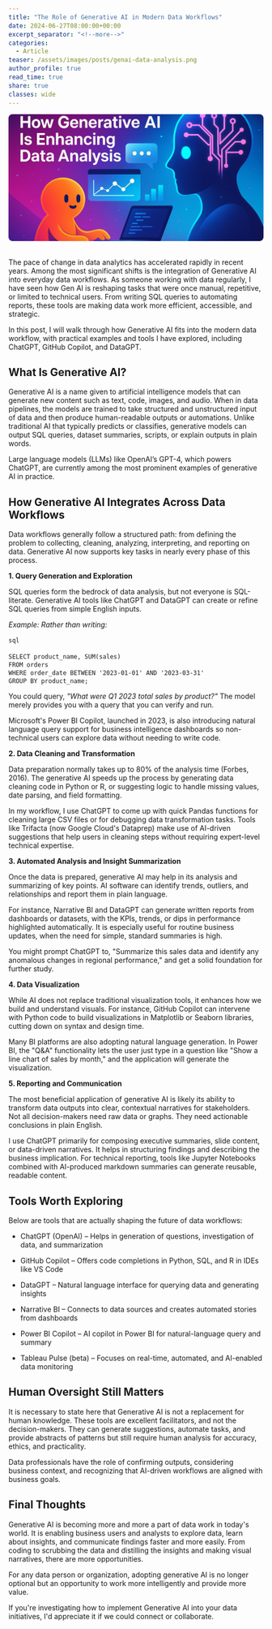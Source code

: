 ```yaml
---
title: "The Role of Generative AI in Modern Data Workflows"
date: 2024-06-27T08:00:00+00:00
excerpt_separator: "<!--more-->"
categories:
  - Article
teaser: /assets/images/posts/genai-data-analysis.png
author_profile: true
read_time: true
share: true
classes: wide
---
```


<img src="/assets/images/posts/genai-data-analysis.png" 
     alt="The role of GenAI" 
     style="width: 100%; height: 250px; object-fit: cover; border-radius: 8px; margin-bottom: 1rem;" />


The pace of change in data analytics has accelerated rapidly in recent years. Among the most significant shifts is the integration of Generative AI into everyday data workflows. As someone working with data regularly, I have seen how Gen AI is reshaping tasks that were once manual, repetitive, or limited to technical users. From writing SQL queries to automating reports, these tools are making data work more efficient, accessible, and strategic.
<!--more-->
In this post, I will walk through how Generative AI fits into the modern data workflow, with practical examples and tools I have explored, including ChatGPT, GitHub Copilot, and DataGPT.

## What Is Generative AI?
Generative AI is a name given to artificial intelligence models that can generate new content such as text, code, images, and audio. When in data pipelines, the models are trained to take structured and unstructured input of data and then produce human-readable outputs or automations. Unlike traditional AI that typically predicts or classifies, generative models can output SQL queries, dataset summaries, scripts, or explain outputs in plain words.

Large language models (LLMs) like OpenAI’s GPT-4, which powers ChatGPT, are currently among the most prominent examples of generative AI in practice.

## How Generative AI Integrates Across Data Workflows
Data workflows generally follow a structured path: from defining the problem to collecting, cleaning, analyzing, interpreting, and reporting on data. Generative AI now supports key tasks in nearly every phase of this process.

**1. Query Generation and Exploration**

SQL queries form the bedrock of data analysis, but not everyone is SQL-literate. Generative AI tools like ChatGPT and DataGPT can create or refine SQL queries from simple English inputs.

*Example: Rather than writing:*
```
sql

SELECT product_name, SUM(sales)
FROM orders
WHERE order_date BETWEEN '2023-01-01' AND '2023-03-31'
GROUP BY product_name;
```

You could query, *"What were Q1 2023 total sales by product?"* The model merely provides you with a query that you can verify and run.

Microsoft's Power BI Copilot, launched in 2023, is also introducing natural language query support for business intelligence dashboards so non-technical users can explore data without needing to write code.

**2. Data Cleaning and Transformation**

Data preparation normally takes up to 80% of the analysis time (Forbes, 2016). The generative AI speeds up the process by generating data cleaning code in Python or R, or suggesting logic to handle missing values, date parsing, and field formatting.

In my workflow, I use ChatGPT to come up with quick Pandas functions for cleaning large CSV files or for debugging data transformation tasks. Tools like Trifacta (now Google Cloud's Dataprep) make use of AI-driven suggestions that help users in cleaning steps without requiring expert-level technical expertise.

**3. Automated Analysis and Insight Summarization**

Once the data is prepared, generative AI may help in its analysis and summarizing of key points. AI software can identify trends, outliers, and relationships and report them in plain language.

For instance, Narrative BI and DataGPT can generate written reports from dashboards or datasets, with the KPIs, trends, or dips in performance highlighted automatically. It is especially useful for routine business updates, when the need for simple, standard summaries is high.

You might prompt ChatGPT to, "Summarize this sales data and identify any anomalous changes in regional performance," and get a solid foundation for further study.

**4. Data Visualization**

While AI does not replace traditional visualization tools, it enhances how we build and understand visuals. For instance, GitHub Copilot can intervene with Python code to build visualizations in Matplotlib or Seaborn libraries, cutting down on syntax and design time.

Many BI platforms are also adopting natural language generation. In Power BI, the "Q&A" functionality lets the user just type in a question like "Show a line chart of sales by month," and the application will generate the visualization.

**5. Reporting and Communication**

The most beneficial application of generative AI is likely its ability to transform data outputs into clear, contextual narratives for stakeholders. Not all decision-makers need raw data or graphs. They need actionable conclusions in plain English.

I use ChatGPT primarily for composing executive summaries, slide content, or data-driven narratives. It helps in structuring findings and describing the business implication. For technical reporting, tools like Jupyter Notebooks combined with AI-produced markdown summaries can generate reusable, readable content.

## Tools Worth Exploring
Below are tools that are actually shaping the future of data workflows:

- ChatGPT (OpenAI) – Helps in generation of questions, investigation of data, and summarization

- GitHub Copilot – Offers code completions in Python, SQL, and R in IDEs like VS Code

- DataGPT – Natural language interface for querying data and generating insights

- Narrative BI – Connects to data sources and creates automated stories from dashboards

- Power BI Copilot – AI copilot in Power BI for natural-language query and summary

- Tableau Pulse (beta) – Focuses on real-time, automated, and AI-enabled data monitoring

## Human Oversight Still Matters
It is necessary to state here that Generative AI is not a replacement for human knowledge. These tools are excellent facilitators, and not the decision-makers. They can generate suggestions, automate tasks, and provide abstracts of patterns but still require human analysis for accuracy, ethics, and practicality.

Data professionals have the role of confirming outputs, considering business context, and recognizing that AI-driven workflows are aligned with business goals.

## Final Thoughts
Generative AI is becoming more and more a part of data work in today's world. It is enabling business users and analysts to explore data, learn about insights, and communicate findings faster and more easily. From coding to scrubbing the data and distilling the insights and making visual narratives, there are more opportunities.

For any data person or organization, adopting generative AI is no longer optional but an opportunity to work more intelligently and provide more value.

If you're investigating how to implement Generative AI into your data initiatives, I'd appreciate it if we could connect or collaborate.